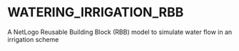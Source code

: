 # WATERING_IRRIGATION_RBB
A NetLogo Reusable Building Block (RBB) model to simulate water flow in an irrigation scheme
